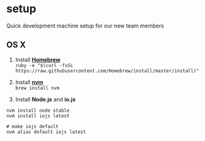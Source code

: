 # setup
Quick development machine setup for our new team members

## OS X

1. Install **[Homebrew](http://brew.sh)**  
```ruby -e "$(curl -fsSL https://raw.githubusercontent.com/Homebrew/install/master/install)"```

2. Install **[nvm](https://github.com/creationix/nvm)**  
```brew install nvm```

3. Install **Node.js** and **io.js**  
```
nvm install node stable
nvm install iojs latest

# make iojs default
nvm alias default iojs latest
```
